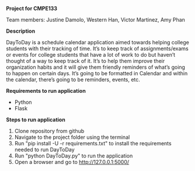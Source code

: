 **Project for CMPE133**


Team members: Justine Damolo, Western Han, Victor Martinez, Amy Phan


**Description**

DayToDay is a schedule calendar application aimed towards helping college students with their tracking of time. It’s to keep track of assignments/exams or events for college students that have a lot of work to do but haven’t thought of a way to keep track of it. It’s to help them improve their organization habits and it will give them friendly reminders of what’s going to happen on certain days. It’s going to be formatted in Calendar and within the calendar, there’s going to be reminders, events, etc.


**Requirements to run application**
  - Python
  - Flask
  
 
 **Steps to run application**
  1. Clone repository from github
  2. Navigate to the project folder using the terminal
  3. Run "pip install -U -r requirements.txt" to install the requirements needed to run DayToDay
  4. Run "python DayToDay.py" to run the application
  5. Open a browser and go to http://127.0.0.1:5000/
